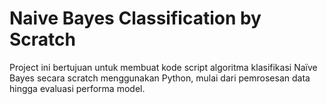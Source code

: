 # Naive Bayes Classification by Scratch
Project ini bertujuan untuk membuat kode script algoritma klasifikasi Naïve Bayes secara scratch menggunakan Python, mulai dari pemrosesan data hingga evaluasi performa model.
